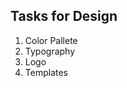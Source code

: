 <h2>Tasks for Design</h2>
<ol>
  <li>Color Pallete</li>
  <li>Typography</li>
  <li>Logo</li>
  <li>Templates</li>
</ol>

